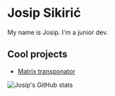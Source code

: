 # Josip Sikirić

My name is Josip. I'm a junior dev.

## Cool projects
* [Matrix transponator](https://github.com/JusufS12/transponatorMatrica)

![Josip's GitHub stats](https://github-readme-stats.vercel.app/api?username=JusufS12&show_icons=true&theme=transparent)
